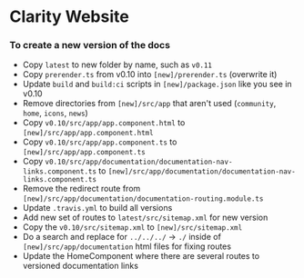 # Clarity Website

### To create a new version of the docs

* Copy `latest` to new folder by name, such as `v0.11`
* Copy `prerender.ts` from v0.10 into `[new]/prerender.ts` (overwrite it)
* Update `build` and `build:ci` scripts in `[new]/package.json` like you see in v0.10
* Remove directories from `[new]/src/app` that aren't used (`community`, `home`, `icons`, `news`)
* Copy `v0.10/src/app/app.component.html` to `[new]/src/app/app.component.html`
* Copy `v0.10/src/app/app.component.ts` to `[new]/src/app/app.component.ts`
* Copy `v0.10/src/app/documentation/documentation-nav-links.component.ts` to `[new]/src/app/documentation/documentation-nav-links.component.ts`
* Remove the redirect route from `[new]/src/app/documentation/documentation-routing.module.ts`
* Update `.travis.yml` to build all versions
* Add new set of routes to `latest/src/sitemap.xml` for new version
* Copy the `v0.10/src/sitemap.xml` to `[new]/src/sitemap.xml`
* Do a search and replace for `../../../` -> `./` inside of `[new]/src/app/documentation` html files for fixing routes
* Update the HomeComponent where there are several routes to versioned documentation links
